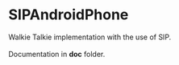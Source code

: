 # SIPAndroidPhone

Walkie Talkie implementation with the use of SIP.<br /><br />
Documentation in **doc** folder.

